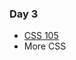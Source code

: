 ### Day 3

* [CSS 105](http://www.youtube.com/watch?v=evKG0EnEejI&list=PL21EA0398A2A0CE78&index=5)
* More CSS
